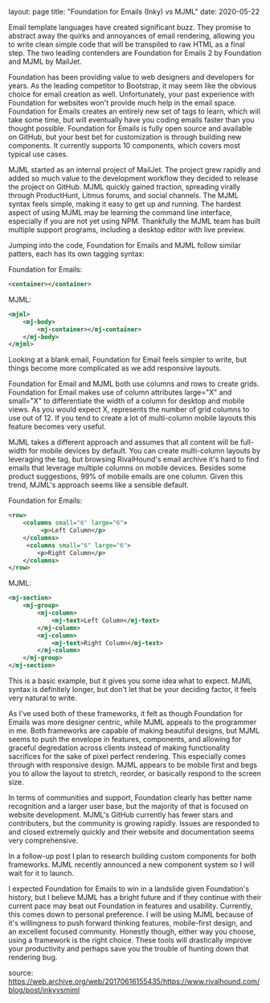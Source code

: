 layout: page
title: "Foundation for Emails (Inky) vs MJML"
date: 2020-05-22
<!--categories: CATEGORY-1 CATEGORY-2-->

Email template languages have created significant buzz. They promise to abstract away the quirks and annoyances of email rendering, allowing you to write clean simple code that will be transpiled to raw HTML as a final step. The two leading contenders are Foundation for Emails 2 by Foundation and MJML by MailJet.

Foundation has been providing value to web designers and developers for years. As the leading competitor to Bootstrap, it may seem like the obvious choice for email creation as well. Unfortunately, your past experience with Foundation for websites won't provide much help in the email space. Foundation for Emails creates an entirely new set of tags to learn, which will take some time, but will eventually have you coding emails faster than you thought possible. Foundation for Emails is fully open source and available on GitHub, but your best bet for customization is through building new components. It currently supports 10 components, which covers most typical use cases.

MJML started as an internal project of MailJet. The project grew rapidly and added so much value to the development workflow they decided to release the project on GitHub. MJML quickly gained traction, spreading virally through ProductHunt, Litmus forums, and social channels. The MJML syntax feels simple, making it easy to get up and running. The hardest aspect of using MJML may be learning the command line interface, especially if you are not yet using NPM. Thankfully the MJML team has built multiple support programs, including a desktop editor with live preview.

Jumping into the code, Foundation for Emails and MJML follow similar patters, each has its own tagging syntax:

Foundation for Emails:
```xml
<container></container>
```
MJML:
```xml
<mjml>
    <mj-body>
        <mj-container></mj-container>
    </mj-body>
</mjml>
```
Looking at a blank email, Foundation for Email feels simpler to write, but things become more complicated as we add responsive layouts.

Foundation for Email and MJML both use columns and rows to create grids. Foundation for Email makes use of column attributes large="X" and small="X" to differentiate the width of a column for desktop and mobile views. As you would expect X, represents the number of grid columns to use out of 12. If you tend to create a lot of multi-column mobile layouts this feature becomes very useful.

MJML takes a different approach and assumes that all content will be full-width for mobile devices by default. You can create multi-column layouts by leveraging the tag, but browsing RivalHound's email archive it's hard to find emails that leverage multiple columns on mobile devices. Besides some product suggestions, 99% of mobile emails are one column. Given this trend, MJML's approach seems like a sensible default.

Foundation for Emails:
```xml
<row>
    <columns small="6" large="6">
         <p>Left Column</p>
    </columns>
     <columns small="6" large="6">
        <p>Right Column</p>
    </columns>
</row>
```
MJML:
```xml
<mj-section>
    <mj-group>
        <mj-column>
            <mj-text>Left Column</mj-text>
        </mj-column>
        <mj-column>
            <mj-text>Right Column</mj-text>
        </mj-column>
    </mj-group>
</mj-section>
```
This is a basic example, but it gives you some idea what to expect. MJML syntax is definitely longer, but don't let that be your deciding factor, it feels very natural to write.

As I've used both of these frameworks, it felt as though Foundation for Emails was more designer centric, while MJML appeals to the programmer in me. Both frameworks are capable of making beautiful designs, but MJML seems to push the envelope in features, components, and allowing for graceful degredation across clients instead of making functionality sacrifices for the sake of pixel perfect rendering. This especially comes through with responsive design. MJML appears to be mobile first and begs you to allow the layout to stretch, reorder, or basically respond to the screen size.

In terms of communities and support, Foundation clearly has better name recognition and a larger user base, but the majority of that is focused on website development. MJML's GitHub currently has fewer stars and contributers, but the community is growing rapidly. Issues are responded to and closed extremely quickly and their website and documentation seems very comprehensive.

In a follow-up post I plan to research building custom components for both frameworks. MJML recently announced a new component system so I will wait for it to launch.

I expected Foundation for Emails to win in a landslide given Foundation's history, but I believe MJML has a bright future and if they continue with their current pace may beat out Foundation in features and usability. Currently, this comes down to personal preference. I will be using MJML because of it's willingness to push forward thinking features, mobile-first design, and an excellent focused community. Honestly though, either way you choose, using a framework is the right choice. These tools will drastically improve your productivity and perhaps save you the trouble of hunting down that rendering bug.

source: https://web.archive.org/web/20170616155435/https://www.rivalhound.com/blog/post/inkyvsmjml
